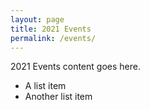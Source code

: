 ```yaml
---
layout: page
title: 2021 Events
permalink: /events/
---
```


2021 Events content goes here.

- A list item
- Another list item